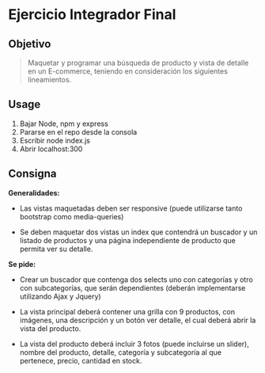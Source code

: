 # Ejercicio Integrador Final

## Objetivo

> Maquetar y programar una búsqueda de producto y vista de detalle en un E-commerce, teniendo en consideración los siguientes lineamientos.


## Usage
1. Bajar Node, npm y express
2. Pararse en el repo desde la consola
3. Escribir node index.js 
4. Abrir localhost:300 


## Consigna

**Generalidades:**

* Las vistas maquetadas deben ser responsive (puede utilizarse tanto bootstrap como media-queries)

* Se deben maquetar dos vistas un index que contendrá un buscador y un listado de productos y una página independiente de producto que permita ver su detalle.

**Se pide:**

* Crear un buscador que contenga dos selects uno con categorías y otro con subcategorías, que serán dependientes (deberán implementarse utilizando Ajax y Jquery)

* La vista principal deberá contener una grilla con 9 productos, con imágenes, una descripción y un botón ver detalle, el cual deberá abrir la vista del producto.

* La vista del producto deberá incluir 3 fotos (puede incluirse un slider), nombre del producto, detalle, categoría y subcategoría al que pertenece, precio, cantidad en stock.
